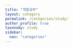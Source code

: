 ```yaml
---
title: "개발공부"
layout: category
permalink: /categories/study/
author_profile: true
taxonomy: study
sidebar:
  nav: "categories"
---
```

